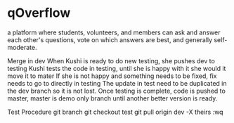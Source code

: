 # qOverflow
a platform where students, volunteers, and members can ask and answer each other's questions, vote on which answers are best, and generally self-moderate.

Merge in dev
When Kushi is ready to do new testing, she pushes dev to testing
Kushi tests the code in testing, until she is happy with it she would it move it to mater
If she is not happy and something needs to be fixed, fix needs to go to directly in testing
	The update in test need to be duplicated in the dev branch so it is not lost. 
Once testing is complete, code is pushed to master, master is demo only branch until another better version is ready. 

Test Procedure
git branch
git checkout test
git pull origin dev -X theirs
:wq